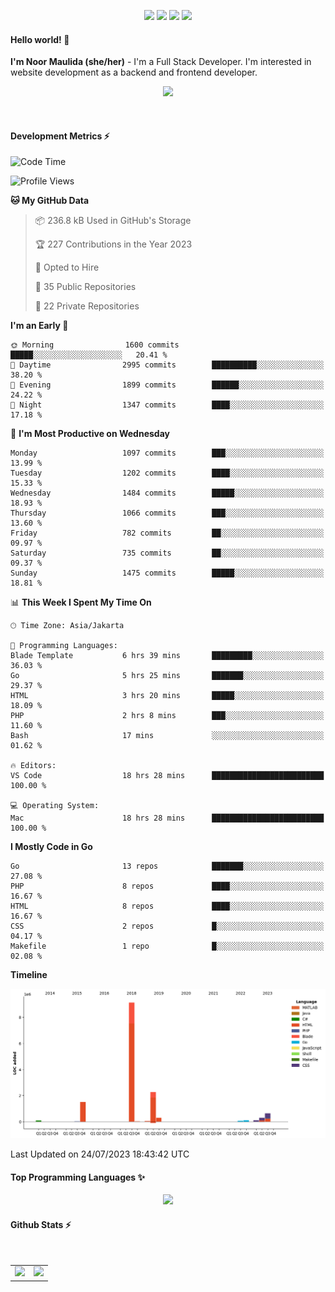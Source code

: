 <p align="center">
  <img src="https://dev.discordprofiles.me/badge/status/814439552055771206?simple=true">
  <img src="https://dev.discordprofiles.me/badge/playing/814439552055771206">
  <img src="https://dev.discordprofiles.me/badge/vscode/814439552055771206">
  <img src="https://dev.discordprofiles.me/badge/spotify/814439552055771206">
</p>

#### Hello world! 👋
**I'm Noor Maulida (she/her)** - I'm a Full Stack Developer. I'm interested in website development as a backend and frontend developer.

<p align="center">
  <img src="https://skillicons.dev/icons?i=go,php,laravel,nodejs,vue,express,ruby,mongodb,docker,aws,gcp" />
</p>
<br>

#### Development Metrics ⚡
<!--START_SECTION:waka-->
![Code Time](http://img.shields.io/badge/Code%20Time-49%20hrs%2040%20mins-blue)

![Profile Views](http://img.shields.io/badge/Profile%20Views-11-blue)

**🐱 My GitHub Data** 

> 📦 236.8 kB Used in GitHub's Storage 
 > 
> 🏆 227 Contributions in the Year 2023
 > 
> 💼 Opted to Hire
 > 
> 📜 35 Public Repositories 
 > 
> 🔑 22 Private Repositories 
 > 
**I'm an Early 🐤** 

```text
🌞 Morning                1600 commits        █████░░░░░░░░░░░░░░░░░░░░   20.41 % 
🌆 Daytime                2995 commits        ██████████░░░░░░░░░░░░░░░   38.20 % 
🌃 Evening                1899 commits        ██████░░░░░░░░░░░░░░░░░░░   24.22 % 
🌙 Night                  1347 commits        ████░░░░░░░░░░░░░░░░░░░░░   17.18 % 
```
📅 **I'm Most Productive on Wednesday** 

```text
Monday                   1097 commits        ███░░░░░░░░░░░░░░░░░░░░░░   13.99 % 
Tuesday                  1202 commits        ████░░░░░░░░░░░░░░░░░░░░░   15.33 % 
Wednesday                1484 commits        █████░░░░░░░░░░░░░░░░░░░░   18.93 % 
Thursday                 1066 commits        ███░░░░░░░░░░░░░░░░░░░░░░   13.60 % 
Friday                   782 commits         ██░░░░░░░░░░░░░░░░░░░░░░░   09.97 % 
Saturday                 735 commits         ██░░░░░░░░░░░░░░░░░░░░░░░   09.37 % 
Sunday                   1475 commits        █████░░░░░░░░░░░░░░░░░░░░   18.81 % 
```


📊 **This Week I Spent My Time On** 

```text
🕑︎ Time Zone: Asia/Jakarta

💬 Programming Languages: 
Blade Template           6 hrs 39 mins       █████████░░░░░░░░░░░░░░░░   36.03 % 
Go                       5 hrs 25 mins       ███████░░░░░░░░░░░░░░░░░░   29.37 % 
HTML                     3 hrs 20 mins       █████░░░░░░░░░░░░░░░░░░░░   18.09 % 
PHP                      2 hrs 8 mins        ███░░░░░░░░░░░░░░░░░░░░░░   11.60 % 
Bash                     17 mins             ░░░░░░░░░░░░░░░░░░░░░░░░░   01.62 % 

🔥 Editors: 
VS Code                  18 hrs 28 mins      █████████████████████████   100.00 % 

💻 Operating System: 
Mac                      18 hrs 28 mins      █████████████████████████   100.00 % 
```

**I Mostly Code in Go** 

```text
Go                       13 repos            ███████░░░░░░░░░░░░░░░░░░   27.08 % 
PHP                      8 repos             ████░░░░░░░░░░░░░░░░░░░░░   16.67 % 
HTML                     8 repos             ████░░░░░░░░░░░░░░░░░░░░░   16.67 % 
CSS                      2 repos             █░░░░░░░░░░░░░░░░░░░░░░░░   04.17 % 
Makefile                 1 repo              █░░░░░░░░░░░░░░░░░░░░░░░░   02.08 % 
```



**Timeline**

![Lines of Code chart](https://raw.githubusercontent.com/noormaulida/noormaulida/main/assets/bar_graph.png)


 Last Updated on 24/07/2023 18:43:42 UTC
<!--END_SECTION:waka-->

#### Top Programming Languages ✨
<p align="center">
  <img src="https://api.githubtrends.io/user/svg/noormaulida/langs?time_range=one_year&include_private=true&compact=true&theme=dark" />
</p>

#### Github Stats ⚡
<p align="center">
  <table>
    <tr>
      <td>
        <img src="https://github-readme-streak-stats.herokuapp.com?user=noormaulida&theme=react&hide_border=true&mode=weekly" height="180" />
      </td>
      <td>
        <img src="https://github-readme-stats.vercel.app/api?username=noormaulida&theme=react&count_private=true&hide_border=true&line_height=20" height="180"/>
      </td>
    </tr>
</p>
<br>
